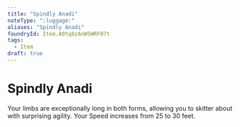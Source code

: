 ```yaml
---
title: "Spindly Anadi"
noteType: ":luggage:"
aliases: "Spindly Anadi"
foundryId: Item.A0tq8zAnW5WRF07t
tags:
  - Item
draft: true
---
```


# Spindly Anadi

Your limbs are exceptionally long in both forms, allowing you to skitter about with surprising agility. Your Speed increases from 25 to 30 feet.
